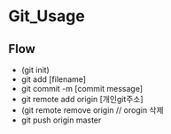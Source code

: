 # Git_Usage

## Flow
* (git init)
* git add [filename]
* git commit -m [commit message]
* git remote add origin [개인git주소]
* (git remote remove origin // orogin 삭제
* git push origin master

